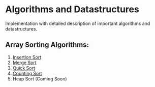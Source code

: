 # Algorithms and Datastructures
Implementation with detailed description of important algorithms and datastructures. 

## Array Sorting Algorithms:
1. [Insertion Sort](https://github.com/gkhodaskar/AlgoDS/blob/51a200e1c417593e899a96b7f4caf1ff3af58ce7/com/gk/algods/SortingAlgorithms.java#L12)
2. [Merge Sort](https://github.com/gkhodaskar/AlgoDS/blob/51a200e1c417593e899a96b7f4caf1ff3af58ce7/com/gk/algods/SortingAlgorithms.java#L45)
3. [Quick Sort](https://github.com/gkhodaskar/AlgoDS/blob/51a200e1c417593e899a96b7f4caf1ff3af58ce7/com/gk/algods/SortingAlgorithms.java#L169)
4. [Counting Sort](https://github.com/gkhodaskar/AlgoDS/blob/51a200e1c417593e899a96b7f4caf1ff3af58ce7/com/gk/algods/SortingAlgorithms.java#L224)
5. Heap Sort (Coming Soon)


